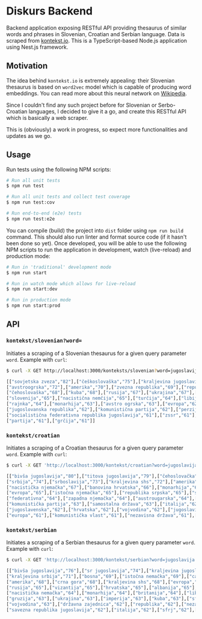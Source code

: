 # Diskurs Backend

Backend application exposing RESTful API providing thesaurus of similar words and phrases in Slovenian, Croatian and
Serbian language. Data is scraped from [kontekst.io](https://www.kontekst.io/). This is a TypeScript-based Node.js
application using Nest.js framework.

## Motivation

The idea behind `kontekst.io` is extremely appealing: their Slovenian thesaurus is based on `word2vec` model which is
capable of producing word embeddings. You can read more about this neural network on
[Wikipedia](https://en.wikipedia.org/wiki/Word2vec).

Since I couldn't find any such project before for Slovenian or Serbo-Croatian languages, I decided to give it a go, and
create this RESTful API which is basically a web scraper.

This is (obviously) a work in progress, so expect more functionalities and updates as we go.

## Usage

Run tests using the following NPM scripts:

```bash
# Run all unit tests
$ npm run test

# Run all unit tests and collect test coverage
$ npm run test:cov

# Run end-to-end (e2e) tests
$ npm run test:e2e
```

You can compile (build) the project into `dist` folder using `npm run build` command. This should also run linter and
format source code (if it hasn't been done so yet). Once developed, you will be able to use the following NPM scripts to
run the application in development, watch (live-reload) and production mode:

```bash
# Run in 'traditional' development mode
$ npm run start

# Run in watch mode which allows for live-reload
$ npm run start:dev

# Run in production mode
$ npm run start:prod
```

## API

### `kontekst/slovenian?word=`

Initiates a scraping of a Slovenian thesaurus for a given query parameter `word`. Example with `curl`:

```bash
$ curl -X GET http://localhost:3000/konteksts/slovenian?word=jugoslavija

[["sovjetska zveza","82"],["češkoslovaška","75"],["kraljevina jugoslavija","75"],["kraljevina shs","75"],["srbija","74"],
["avstroogrska","72"],["amerika","70"],["zvezna republika","69"],["republika","69"],["makedonija","68"],["federativna republika","68"],
["čehoslovaška","68"],["kuba","68"],["rusija","67"],["ukrajina","67"],["habsburška monarhija","67"],["kraljevina","67"],
["slovenija","65"],["nacistična nemčija","65"],["turčija","64"],["libija","64"],["albanija","64"],["italija","64"],
["rajnka","64"],["monarhija","63"],["avstro ogrska","63"],["evropa","62"],["nemčija","62"],["jugoslovanska armada","62"],
["jugoslovanska republika","62"],["komunistična partija","62"],["perzija","62"],["hrvaška","62"],["jugovina","61"],
["socialistična federativna republika jugoslavija","61"],["zssr","61"],["yugoslavija","61"],["palestina","61"],
["partija","61"],["grčija","61"]]
```

### `kontekst/croatian`

Initiates a scraping of a Croatian thesaurus for a given query parameter `word`. Example with `curl`:

```bash
$ curl -X GET 'http://localhost:3000/kontekst/croatian?word=jugoslavija'

[["bivša jugoslavija","80"],["titova jugoslavija","79"],["čehoslovačka","76"],["kraljevina jugoslavija","76"],
["srbija","74"],["srboslavija","73"],["kraljevina shs","72"],["amerika","71"],["yugoslavija","69"],["carevina","68"],
["nacistička njemačka","67"],["banovina hrvatska","66"],["monarhija","66"],["bosna","66"],["republika","66"],
["evropa","65"],["istočna njemačka","65"],["republika srpska","65"],["savezna republika","65"],["kraljevina","65"],
["federativna","64"],["zapadna njemačka","64"],["austrougarska","64"],["crna gora","64"],["rusija","64"],
["komunistička partija","63"],["samostalna država","63"],["italija","62"],["libija","62"],["socijalistička","62"],
["jugoslavenska","62"],["hrvatska","62"],["vojvodina","62"],["jugoslavia","62"],["palestina","62"],["monarhistička","62"],
["europa","61"],["komunistička vlast","61"],["nezavisna država","61"],["sfrj","61"]]
```

### `kontekst/serbian`

Initiates a scraping of a Serbian thesaurus for a given query parameter `word`. Example with `curl`:

```bash
$ curl -X GET 'http://localhost:3000/kontekst/serbian?word=jugoslavija'

[["bivša jugoslavija","76"],["sr jugoslavija","74"],["kraljevina jugoslavija","73"],["srbija","71"],
["kraljevina srbija","71"],["bosna","69"],["istočna nemačka","69"],["carska rusija","69"],["čehoslovačka","69"],
["amerika","68"],["crna gora","68"],["kraljevina shs","68"],["evropa","67"],["kraljevina","66"],["austrougarska","65"],
["rusija","65"],["vizantija","65"],["hrvatska","65"],["albanija","65"],["zapadna nemačka","64"],
["nacistička nemačka","64"],["monarhija","64"],["britanija","64"],["libija","63"],["republika srpska krajina","63"],
["gruzija","63"],["ukrajina","63"],["imperija","63"],["kuba","63"],["sfr jugoslavija","63"],["slovenija","63"],
["vojvodina","63"],["državna zajednica","62"],["republika","62"],["nezavisna država hrvatska","62"],
["savezna republika jugoslavija","62"],["italija","62"],["sfrj","62"],["carevina","62"],["republika srpska","61"]]
```